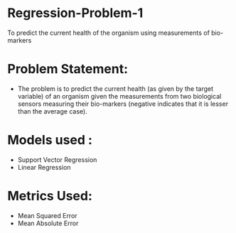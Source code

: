 # Regression-Problem-1
To predict the current health of the organism using measurements of bio-markers

# Problem Statement:

  * The problem is to predict the current health (as given by the target variable) of an organism given the measurements from two biological sensors measuring their bio-markers (negative indicates
    that it is lesser than the average case).

# Models used :

  * Support Vector Regression
  * Linear Regression

# Metrics Used:

  * Mean Squared Error
  * Mean Absolute Error

